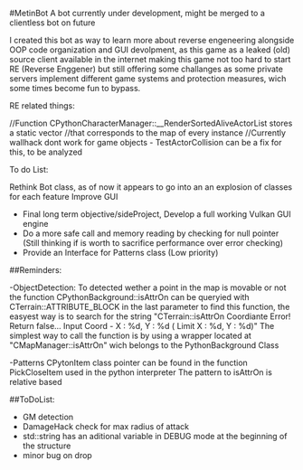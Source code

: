#MetinBot
A bot currently under development, might be merged to a clientless bot on future

I created this bot as way to learn more about reverse engeneering alongside OOP code organization and GUI devolpment, as this game as a leaked (old) source client available in the internet making this game not too hard to start RE (Reverse Enggener) but still offering some challanges as some private servers implement different game systems and protection measures, wich some times become fun to bypass.

RE related things:

//Function CPythonCharacterManager::__RenderSortedAliveActorList stores a static vector //that corresponds to the map of every instance //Currently wallhack dont work for game objects - TestActorCollision can be a fix for this, to be analyzed

To do List:

Rethink Bot class, as of now it appears to go into an an explosion of classes for each feature Improve GUI 
- Final long term objective/sideProject, Develop a full working Vulkan GUI engine 
- Do a more safe call and memory reading by checking for null pointer (Still thinking if is worth to sacrifice performance over error checking) 
- Provide an Interface for Patterns class (Low priority)

##Reminders:

-ObjectDetection: To detected wether a point in the map is movable or not the function CPythonBackground::isAttrOn can be queryied with CTerrain::ATTRIBUTE_BLOCK in the last parameter to find this function, the easyest way is to search for the string "CTerrain::isAttrOn Coordiante Error! Return false... Input Coord - X : %d, Y : %d ( Limit X : %d, Y : %d)" The simplest way to call the function is by using a wrapper located at "CMapManager::isAttrOn" wich belongs to the PythonBackground Class

-Patterns CPytonItem class pointer can be found in the function PickCloseItem used in the python interpreter The pattern to isAttrOn is relative based

##ToDoList: 
- GM detection 
- DamageHack check for max radius of attack 
- std::string has an aditional variable in DEBUG mode at the beginning of the structure
- minor bug on drop
